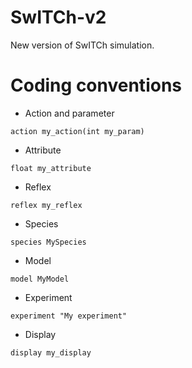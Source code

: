 # SwITCh-v2
New version of SwITCh simulation.

# Coding conventions
 - Action and parameter
 ```gaml 
 action my_action(int my_param)
 ```
 - Attribute
 ```gaml
 float my_attribute
 ```
 - Reflex
 ```gaml
 reflex my_reflex
 ```
 - Species
 ```gaml
 species MySpecies
 ```
 - Model
 ```gaml
 model MyModel
 ```
 - Experiment
 ```gaml
 experiment "My experiment"
 ```
 - Display
 ```gaml
 display my_display
 ```
 
